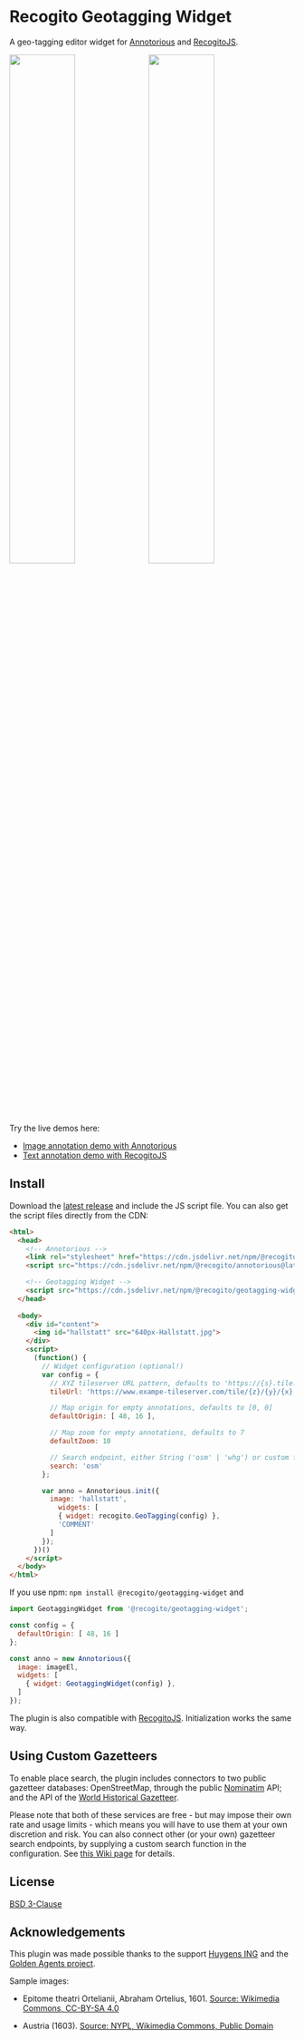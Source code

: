 # Recogito Geotagging Widget

A geo-tagging editor widget for [Annotorious](https://annotorious.com) and 
[RecogitoJS](https://github.com/recogito/recogito-js).

<img src="screenshot-01.jpg" style="width:48%"> <img src="screenshot-02.jpg" style="width:48%">

Try the live demos here:

- [Image annotation demo with Annotorious](https://annotorious.github.io/annotorious-v2-geotagging-widget)
- [Text annotation demo with RecogitoJS](https://annotorious.github.io/annotorious-v2-geotagging-widget/recogito-js.html)

## Install

Download the [latest release](https://github.com/recogito/geotagging-widget/releases) and include the JS script file. You can also get the script files directly from the CDN:

```html
<html>
  <head>
    <!-- Annotorious -->
    <link rel="stylesheet" href="https://cdn.jsdelivr.net/npm/@recogito/annotorious@latest/dist/annotorious.min.css">
    <script src="https://cdn.jsdelivr.net/npm/@recogito/annotorious@latest/dist/annotorious.min.js"></script>

    <!-- Geotagging Widget -->
    <script src="https://cdn.jsdelivr.net/npm/@recogito/geotagging-widget@latest"></script>
  </head>
  
  <body>
    <div id="content">
      <img id="hallstatt" src="640px-Hallstatt.jpg">
    </div>
    <script>
      (function() {
        // Widget configuration (optional!)
        var config = {
          // XYZ tileserver URL pattern, defaults to 'https://{s}.tile.openstreetmap.org/{z}/{x}/{y}.png',
          tileUrl: 'https://www.exampe-tileserver.com/tile/{z}/{y}/{x}',

          // Map origin for empty annotations, defaults to [0, 0]
          defaultOrigin: [ 48, 16 ],

          // Map zoom for empty annotations, defaults to 7
          defaultZoom: 10

          // Search endpoint, either String ('osm' | 'whg') or custom function
          search: 'osm'
        };

        var anno = Annotorious.init({
          image: 'hallstatt',
            widgets: [
            { widget: recogito.GeoTagging(config) },
            'COMMENT'
          ]
        });
      })()
    </script>
  </body>
</html>
```

If you use npm: `npm install @recogito/geotagging-widget` and

```js
import GeotaggingWidget from '@recogito/geotagging-widget';

const config = {
  defaultOrigin: [ 48, 16 ]
};

const anno = new Annotorious({
  image: imageEl,
  widgets: [
    { widget: GeotaggingWidget(config) },
  ]
});
```

The plugin is also compatible with [RecogitoJS](https://github.com/recogito/recogito-js). Initialization works the same way.

## Using Custom Gazetteers

To enable place search, the plugin includes connectors to two public gazetteer databases: OpenStreetMap, through the public [Nominatim](https://nominatim.org/) API; and the API of the [World Historical Gazetteer](https://whgazetteer.org/). 

Please note that both of these services are free - but may impose their own rate and usage limits - which means you will have to use them at your own discretion and risk. You can also connect other (or your own) gazetteer search endpoints, by supplying a custom search function in the configuration. See [this Wiki page](https://github.com/recogito/geotagging-widget/wiki/Using-Custom-Gazetteer-APIs) for details.

## License

[BSD 3-Clause](https://github.com/recogito/geotagging-widget/blob/main/LICENSE)

## Acknowledgements

This plugin was made possible thanks to the support [Huygens ING](https://www.huygens.knaw.nl/) and the [Golden Agents project](https://www.goldenagents.org/).

Sample images: 

- Epitome theatri Ortelianii, Abraham Ortelius, 1601. [Source: Wikimedia Commons, CC-BY-SA 4.0](https://commons.wikimedia.org/wiki/File:Epitome_theatri_Ortelianii,_Abraham_Ortelio.jpg)

- Austria (1603). [Source: NYPL, Wikimedia Commons, Public Domain](https://commons.wikimedia.org/wiki/File:Austria_(NYPL_b15404146-1632179).jpg)